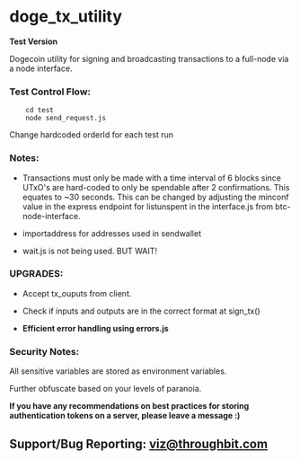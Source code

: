 # doge_tx_utility

**Test Version**

Dogecoin utility for signing and broadcasting transactions to a full-node via a node interface.

### Test Control Flow:

        cd test
        node send_request.js

Change hardcoded orderId for each test run

### Notes:

- Transactions must only be made with a time interval of 6 blocks since UTxO's are hard-coded to only be spendable after 2 confirmations. This equates to ~30 seconds. This can be changed by adjusting the minconf value in the express endpoint for listunspent in the interface.js from btc-node-interface.

- importaddress for addresses used in sendwallet

- wait.js is not being used. BUT WAIT!

### UPGRADES:

- Accept tx_ouputs from client.

- Check if inputs and outputs are in the correct format at sign_tx()

- **Efficient error handling using errors.js**

### Security Notes:

All sensitive variables are stored as environment variables.

Further obfuscate based on your levels of paranoia.

**If you have any recommendations on best practices for storing authentication tokens on a server, please leave a message :)**

## Support/Bug Reporting: viz@throughbit.com
